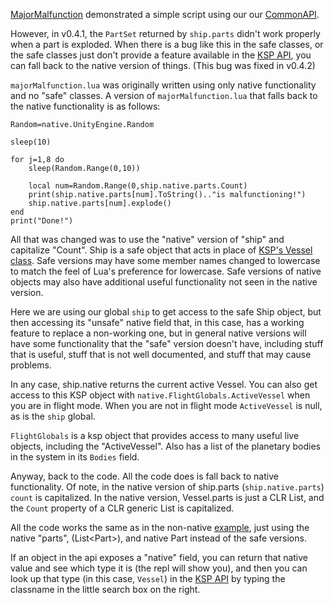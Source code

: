 [MajorMalfunction](MajorMalfunction.md) demonstrated a simple script using our our [CommonAPI](../RedOnion.KSP/API/Globals.md).

However, in v0.4.1, the `PartSet` returned by `ship.parts` didn't work properly when a part is exploded. When there is a bug like this in the safe classes, or the safe classes just don't provide a feature available in the [KSP API](https://kerbalspaceprogram.com/api/annotated.html), you can fall back to the native version of things. (This bug was fixed in v0.4.2)

`majorMalfunction.lua` was originally written using only native functionality and no "safe" classes. A version of `majorMalfunction.lua` that falls back to the native functionality is as follows:

```
Random=native.UnityEngine.Random

sleep(10)

for j=1,8 do
    sleep(Random.Range(0,10))
    
    local num=Random.Range(0,ship.native.parts.Count)
    print(ship.native.parts[num].ToString().."is malfunctioning!")
    ship.native.parts[num].explode()
end
print("Done!")
```

All that was changed was to use the "native" version of "ship" and capitalize "Count". Ship is a safe object that acts in place of [KSP's Vessel class](https://kerbalspaceprogram.com/api/class_vessel.html). Safe versions may have some member names changed to lowercase to match the feel of Lua's preference for lowercase. Safe versions of native objects may also have additional useful functionality not seen in the native version.

Here we are using our global `ship` to get access to the safe Ship object, but then accessing its "unsafe" native field that, in this case, has a working feature to replace a non-working one, but in general native versions will have some functionality that the "safe" version doesn't have, including stuff that is useful, stuff that is not well documented, and stuff that may cause problems.

In any case, ship.native returns the current active Vessel. You can also get access to this KSP object with
`native.FlightGlobals.ActiveVessel` when you are in flight mode. When you are not in flight mode `ActiveVessel` is null, as is the `ship` global.

`FlightGlobals` is a ksp object that provides access to many useful live objects, including the "ActiveVessel". Also has a list of the planetary bodies in the system in its `Bodies` field.

Anyway, back to the code. All the code does is fall back to native functionality. Of note, in the native version of ship.parts (`ship.native.parts`) `count` is capitalized. In the native version, Vessel.parts is just a CLR List<Part>, and the `Count` property of a CLR generic List<T> is capitalized.

All the code works the same as in the non-native [example](MajorMalfunction.md), just using the native "parts", (List\<Part\>), and native Part instead of the safe versions.

If an object in the api exposes a "native" field, you can return that native value and see which type it is (the repl will show you), and then you can look up that type (in this case, `Vessel`) in the [KSP API](https://kerbalspaceprogram.com/api/index.html) by typing the classname in the little search box on the right.